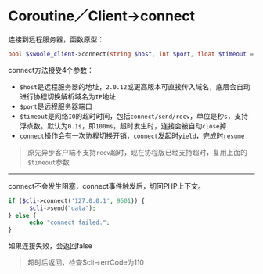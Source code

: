 # Coroutine／Client->connect

连接到远程服务器，函数原型：
```php
bool $swoole_client->connect(string $host, int $port, float $timeout = 0.1)
```
connect方法接受4个参数：

* `$host`是远程服务器的地址，`2.0.12`或更高版本可直接传入域名，底层会自动进行协程切换解析域名为`IP`地址
* `$port`是远程服务器端口
* `$timeout`是网络`IO`的超时时间，包括`connect/send/recv`，单位是秒`s`，支持浮点数。默认为`0.1s`，即`100ms`，超时发生时，连接会被自动`close`掉
* `connect`操作会有一次协程切换开销，`connect`发起时`yield`，完成时`resume`

> 原先异步客户端不支持`recv`超时，现在协程版已经支持超时，复用上面的`$timeout`参数

-----
connect不会发生阻塞，connect事件触发后，切回PHP上下文。

```php
if ($cli->connect('127.0.0.1', 9501)) {
      $cli->send("data");
} else {
      echo "connect failed.";
}
```
如果连接失败，会返回false
> 超时后返回，检查$cli->errCode为110